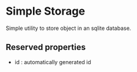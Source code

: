 Simple Storage
==============

Simple utility to store object in an sqlite database.

Reserved properties
-------------------

* id  : automatically generated id

